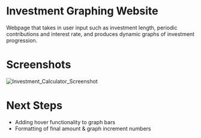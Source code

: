 # Investment Graphing Website
Webpage that takes in user input such as investment length, periodic contributions and interest rate, and produces dynamic graphs of investment progression.

# Screenshots
![Investment_Calculator_Screenshot](https://user-images.githubusercontent.com/97311304/164949848-32e351f1-81b7-4a5b-a914-d3a3953a1b1c.jpg)

# Next Steps
- Adding hover functionality to graph bars
- Formatting of final amount & graph increment numbers

